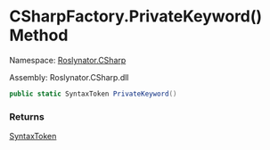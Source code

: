 # CSharpFactory\.PrivateKeyword\(\) Method

Namespace: [Roslynator.CSharp](../../README.md)

Assembly: Roslynator\.CSharp\.dll

```csharp
public static SyntaxToken PrivateKeyword()
```

### Returns

[SyntaxToken](https://docs.microsoft.com/en-us/dotnet/api/microsoft.codeanalysis.syntaxtoken)


